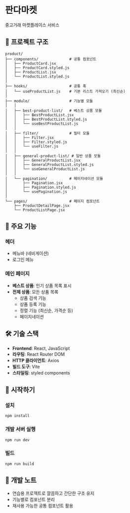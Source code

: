 # 판다마켓

중고거래 마켓플레이스 서비스

## 📁 프로젝트 구조

```
product/
├── components/              # 공통 컴포넌트
│   ├── ProductCard.jsx
│   ├── ProductCard.styled.js
│   ├── ProductList.jsx
│   └── ProductList.styled.js
│
├── hooks/                   # 공통 훅
│   └── useProductList.js    # 기본 리스트 가져오기 (최신순)
│
├── module/                  # 기능별 모듈
│   │
│   ├── best-product-list/   # 베스트 상품 모듈
│   │   ├── BestProductList.jsx
│   │   ├── BestProductList.styled.js
│   │   └── useBestProductList.js
│   │
│   ├── filter/              # 필터 모듈
│   │   ├── Filter.jsx
│   │   ├── Filter.styled.js
│   │   └── useFilter.js
│   │
│   ├── general-product-list/ # 일반 상품 모듈
│   │   ├── GeneralProductList.jsx
│   │   ├── GeneralProductList.styled.js
│   │   └── useGeneralProductList.js
│   │
│   └── pagination/          # 페이지네이션 모듈
│       ├── Pagination.jsx
│       ├── Pagination.styled.js
│       └── usePagination.js
│
└── pages/                   # 페이지 컴포넌트
    ├── ProductDetailPage.jsx
    └── ProductListPage.jsx
```

## 🎯 주요 기능

### 헤더

- 메뉴바 (네비게이션)
- 로그인 메뉴

### 메인 페이지

- **베스트 상품**: 인기 상품 목록 표시
- **전체 상품**: 모든 상품 목록
  - 상품 검색 기능
  - 상품 등록 기능
  - 정렬 기능 (최신순, 가격순 등)
  - 페이지네이션

## 🛠 기술 스택

- **Frontend**: React, JavaScript
- **라우팅**: React Router DOM
- **HTTP 클라이언트**: Axios
- **빌드 도구**: Vite
- **스타일링**: styled components

## 🚀 시작하기

### 설치

```
npm install
```

### 개발 서버 실행

```
npm run dev
```

### 빌드

```
npm run build
```

## 📝 개발 노트

- 연습용 프로젝트로 깔끔하고 간단한 구조 유지
- 기능별로 컴포넌트 분리
- 재사용 가능한 공통 컴포넌트 활용
 
 
